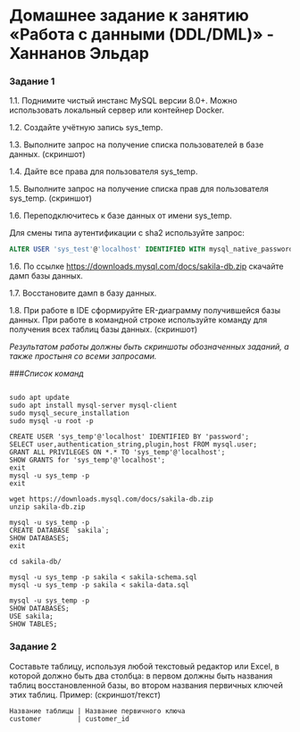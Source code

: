# Домашнее задание к занятию «Работа с данными (DDL/DML)» - Ханнанов Эльдар


### Задание 1
1.1. Поднимите чистый инстанс MySQL версии 8.0+. Можно использовать локальный сервер или контейнер Docker.

1.2. Создайте учётную запись sys_temp. 

1.3. Выполните запрос на получение списка пользователей в базе данных. (скриншот)

1.4. Дайте все права для пользователя sys_temp. 

1.5. Выполните запрос на получение списка прав для пользователя sys_temp. (скриншот)

1.6. Переподключитесь к базе данных от имени sys_temp.

Для смены типа аутентификации с sha2 используйте запрос: 
```sql
ALTER USER 'sys_test'@'localhost' IDENTIFIED WITH mysql_native_password BY 'password';
```
1.6. По ссылке https://downloads.mysql.com/docs/sakila-db.zip скачайте дамп базы данных.

1.7. Восстановите дамп в базу данных.

1.8. При работе в IDE сформируйте ER-диаграмму получившейся базы данных. При работе в командной строке используйте команду для получения всех таблиц базы данных. (скриншот)

*Результатом работы должны быть скриншоты обозначенных заданий, а также простыня со всеми запросами.*

###*Список команд*
```

sudo apt update
sudo apt install mysql-server mysql-client
sudo mysql_secure_installation
sudo mysql -u root -p

CREATE USER 'sys_temp'@'localhost' IDENTIFIED BY 'password';
SELECT user,authentication_string,plugin,host FROM mysql.user;
GRANT ALL PRIVILEGES ON *.* TO 'sys_temp'@'localhost';
SHOW GRANTS for 'sys_temp'@'localhost';
exit
mysql -u sys_temp -p
exit

wget https://downloads.mysql.com/docs/sakila-db.zip
unzip sakila-db.zip

mysql -u sys_temp -p
CREATE DATABASE `sakila`;
SHOW DATABASES;
exit

cd sakila-db/

mysql -u sys_temp -p sakila < sakila-schema.sql
mysql -u sys_temp -p sakila < sakila-data.sql

mysql -u sys_temp -p
SHOW DATABASES;
USE sakila;
SHOW TABLES;
```


### Задание 2
Составьте таблицу, используя любой текстовый редактор или Excel, в которой должно быть два столбца: в первом должны быть названия таблиц восстановленной базы, во втором названия первичных ключей этих таблиц. Пример: (скриншот/текст)
```
Название таблицы | Название первичного ключа
customer         | customer_id
```

